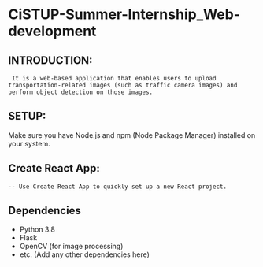 # CiSTUP-Summer-Internship_Web-development

## INTRODUCTION:
     It is a web-based application that enables users to upload transportation-related images (such as traffic camera images) and perform object detection on those images.
   
## SETUP:
  Make sure you have Node.js and npm (Node Package Manager) installed on your system.
## Create React App:
    -- Use Create React App to quickly set up a new React project.
     
 ## Dependencies

- Python 3.8
- Flask
- OpenCV (for image processing)
- etc. (Add any other dependencies here)
